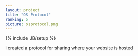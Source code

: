 ```yaml
---
layout: project
title: "OS Protocol"
ranking: 5
picture: osprotocol.png
---
```

{% include JB/setup %}

i created a protocol for sharing where your website is hosted